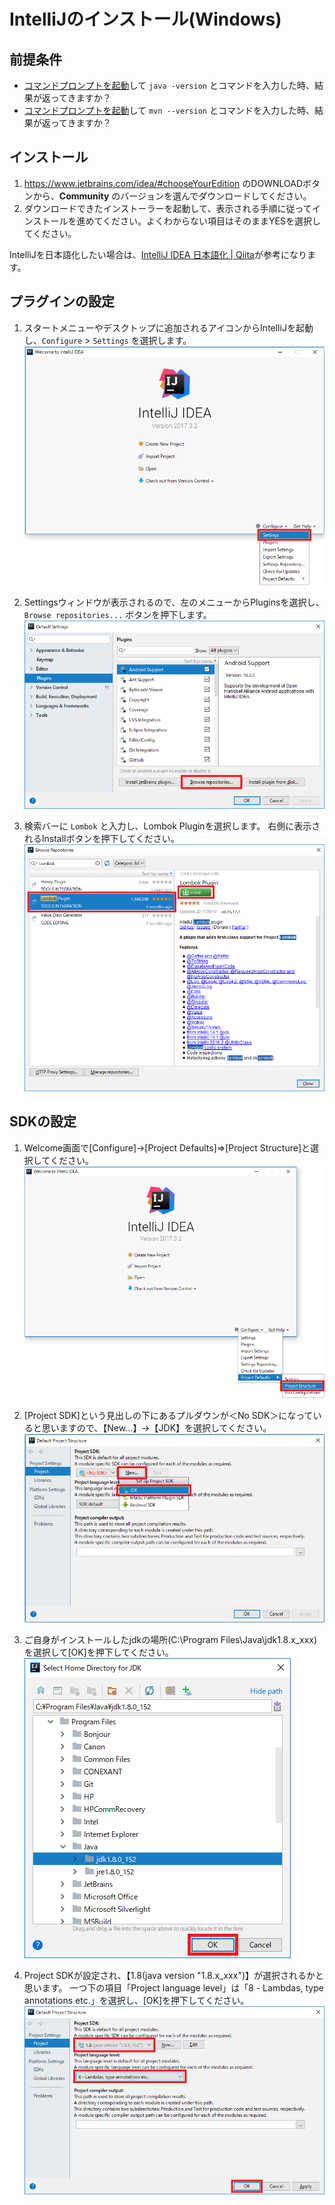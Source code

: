 # IntelliJのインストール(Windows)

## 前提条件

* [コマンドプロンプトを起動](tipsForWin.md#コマンドプロンプトの起動方法)して `java -version` とコマンドを入力した時、結果が返ってきますか？
* [コマンドプロンプトを起動](tipsForWin.md#コマンドプロンプトの起動方法)して `mvn --version` とコマンドを入力した時、結果が返ってきますか？

## インストール

1. https://www.jetbrains.com/idea/#chooseYourEdition のDOWNLOADボタンから、**Community** のバージョンを選んでダウンロードしてください。
1. ダウンロードできたインストーラーを起動して、表示される手順に従ってインストールを進めてください。よくわからない項目はそのままYESを選択してください。

IntelliJを日本語化したい場合は、[IntelliJ IDEA 日本語化 | Qiita](http://qiita.com/makoto2468/items/6abf614b82cab865b745)が参考になります。

## プラグインの設定

1. スタートメニューやデスクトップに追加されるアイコンからIntelliJを起動し、`Configure` > `Settings` を選択します。<br>
![プラグイン設定1](../image/intellij_top_settings.png)

1. Settingsウィンドウが表示されるので、左のメニューからPluginsを選択し、 `Browse repositories...` ボタンを押下します。<br>
![プラグイン設定2](../image/intellij_setting_plugins.png)

1. 検索バーに `Lombok` と入力し、Lombok Pluginを選択します。
右側に表示されるInstallボタンを押下してください。<br>
![プラグイン設定3](../image/intellij_setting_install_lombok-plugin.png)

## SDKの設定

1. Welcome画面で[Configure]→[Project Defaults]⇒[Project Structure]と選択してください。<br>
![SDK設定1](../image/intellij_top_project-structure.png)

1. [Project SDK]という見出しの下にあるプルダウンが＜No SDK＞になっていると思いますので、【New...】→【JDK】を選択してください。<br>
![SDK設定2](../image/intellij_setting_jdk1.png)

1. ご自身がインストールしたjdkの場所(C:\Program Files\Java\jdk1.8.x_xxx)を選択して[OK]を押下してください。<br>
![SDK設定3](../image/intellij_setting_jdk1_select-home-directory.png)

1. Project SDKが設定され、【1.8(java version "1.8.x_xxx")】が選択されるかと思います。
一つ下の項目「Project language level」は「8 - Lambdas, type annotations etc.」を選択し、[OK]を押下してください。<br>
![SDK設定4](../image/intellij_setting_jdk2.png)
